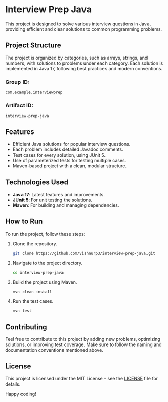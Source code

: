 
# Interview Prep Java

This project is designed to solve various interview questions in Java, providing efficient and clear solutions to common programming problems.

## Project Structure

The project is organized by categories, such as arrays, strings, and numbers, with solutions to problems under each category. Each solution is implemented in Java 17, following best practices and modern conventions.

### Group ID: 
`com.example.interviewprep`

### Artifact ID: 
`interview-prep-java`

## Features
- Efficient Java solutions for popular interview questions.
- Each problem includes detailed Javadoc comments.
- Test cases for every solution, using JUnit 5.
- Use of parameterized tests for testing multiple cases.
- Maven-based project with a clean, modular structure.

## Technologies Used
- **Java 17**: Latest features and improvements.
- **JUnit 5**: For unit testing the solutions.
- **Maven**: For building and managing dependencies.

## How to Run
To run the project, follow these steps:
1. Clone the repository.
   ```bash
   git clone https://github.com/vishnurp3/interview-prep-java.git
   ```
2. Navigate to the project directory.
   ```bash
   cd interview-prep-java
   ```
3. Build the project using Maven.
   ```bash
   mvn clean install
   ```
4. Run the test cases.
   ```bash
   mvn test
   ```

## Contributing
Feel free to contribute to this project by adding new problems, optimizing solutions, or improving test coverage. Make sure to follow the naming and documentation conventions mentioned above.

## License
This project is licensed under the MIT License - see the [LICENSE](LICENSE) file for details.

Happy coding!
